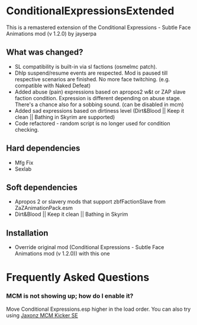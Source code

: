 # ConditionalExpressionsExtended

This is a remastered extension of the Conditional Expressions - Subtle Face Animations mod (v 1.2.0) by jayserpa
 
## What was changed?
- SL compatibility is built-in via sl factions (osmelmc patch).
- Dhlp suspend/resume events are respected. Mod is paused till respective scenarios are finished. No more face twitching. (e.g. compatible with Naked Defeat)
- Added abuse (pain) expressions based on apropos2 w&t or ZAP slave faction condition. Expression is different depending on abuse stage. There's a chance also for a sobbing sound. (can be disabled in mcm)
- Added sad expressions based on dirtiness level (Dirt&Blood || Keep it clean || Bathing in Skyrim are supported)
- Code refactored - random script is no longer used for condition checking.
 
## Hard dependencies
- Mfg Fix
- Sexlab
 
## Soft dependencies
- Apropos 2 or slavery mods that support zbfFactionSlave from ZaZAnimationPack.esm
- Dirt&Blood || Keep it clean || Bathing in Skyrim
 
## Installation

- Override original mod (Conditional Expressions - Subtle Face Animations mod (v 1.2.0)) with this one



# Frequently Asked Questions


### MCM is not showing up; how do I enable it?


Move Conditional Expressions.esp higher in the load order. You can also try using [Jaxonz MCM Kicker SE](https://www.nexusmods.com/skyrimspecialedition/mods/36801?tab=description) 

